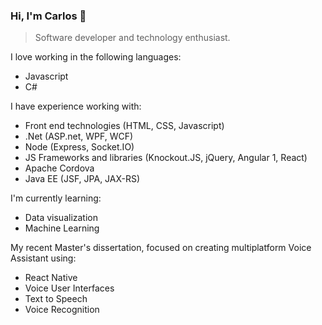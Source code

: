 ### Hi, I'm Carlos 👋

> Software developer and technology enthusiast.

I love working in the following languages:

- Javascript
- C# 

I have experience working with:

- Front end technologies (HTML, CSS, Javascript)
- .Net (ASP.net, WPF, WCF)
- Node (Express, Socket.IO) 
- JS Frameworks and libraries (Knockout.JS, jQuery, Angular 1, React)
- Apache Cordova
- Java EE (JSF, JPA, JAX-RS)

I'm currently learning:

- Data visualization
- Machine Learning

My recent Master's dissertation, focused on creating multiplatform Voice Assistant using:

- React Native
- Voice User Interfaces
- Text to Speech
- Voice Recognition
 
<!--
**Carlos487/carlos487** is a ✨ _special_ ✨ repository because its `README.md` (this file) appears on your GitHub profile.

Here are some ideas to get you started:

- 🔭 I’m currently working on ...
- 🌱 I’m currently learning ...
- 👯 I’m looking to collaborate on ...
- 🤔 I’m looking for help with ...
- 💬 Ask me about ...
- 📫 How to reach me: ...
- 😄 Pronouns: ...
- ⚡ Fun fact: ...
-->
